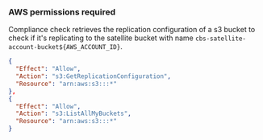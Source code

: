 ### AWS permissions required
Compliance check retrieves the replication configuration of a s3 bucket to check if it's replicating to the satellite bucket with name `cbs-satellite-account-bucket${AWS_ACCOUNT_ID}`.
```json
{
  "Effect": "Allow",
  "Action": "s3:GetReplicationConfiguration",
  "Resource": "arn:aws:s3:::*"
},
{
  "Effect": "Allow",
  "Action": "s3:ListAllMyBuckets",
  "Resource": "arn:aws:s3:::*"
}
```